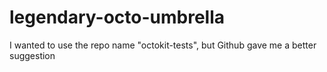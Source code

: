 # legendary-octo-umbrella
I wanted to use the repo name "octokit-tests", but Github gave me a better suggestion
